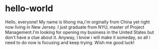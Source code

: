 # hello-world
Hello, everyone! My name is lihong ma,i'm orginally from China yet right now living in New Jersey. I just graduate from NYU, master of Project Management.I'm looking for opening my business in the United States but don't have a clue about it. Anyway, I know i will make it someday, so all i need to do now is focusing and keep trying. Wish me good luck!
